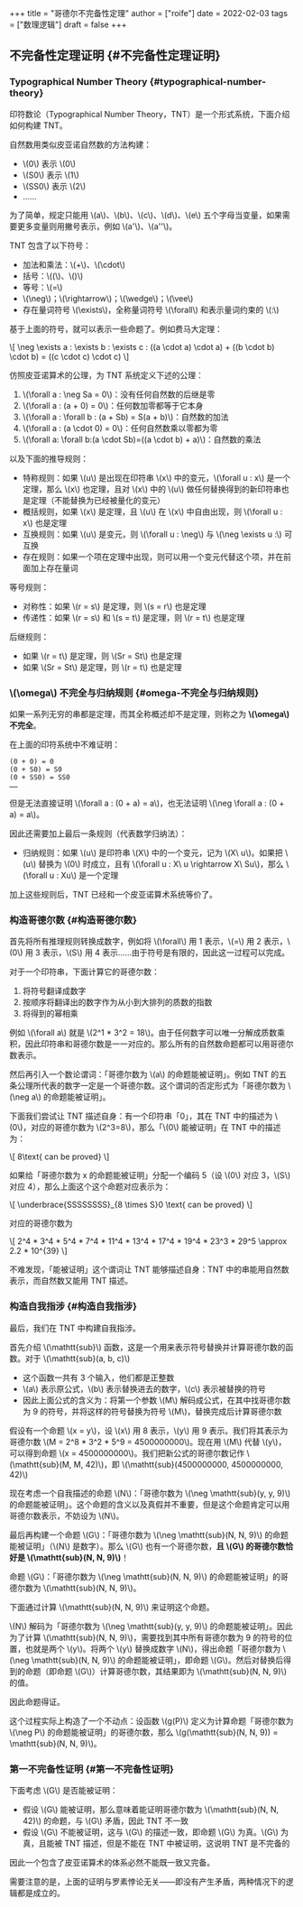 +++
title = "哥德尔不完备性定理"
author = ["roife"]
date = 2022-02-03
tags = ["数理逻辑"]
draft = false
+++

## 不完备性定理证明 {#不完备性定理证明}


### Typographical Number Theory {#typographical-number-theory}

印符数论（Typographical Number Theory，TNT）是一个形式系统，下面介绍如何构建 TNT。

自然数用类似皮亚诺自然数的方法构建：

-   \\(0\\) 表示 \\(0\\)
-   \\(S0\\) 表示 \\(1\\)
-   \\(SS0\\) 表示 \\(2\\)
-   ......

为了简单，规定只能用 \\(a\\)、\\(b\\)、\\(c\\)、\\(d\\)、\\(e\\) 五个字母当变量，如果需要更多变量则用撇号表示，例如 \\(a'\\)、\\(a''\\)。

TNT 包含了以下符号：

-   加法和乘法：\\(+\\)、\\(\cdot\\)
-   括号：\\((\\)、\\()\\)
-   等号：\\(=\\)
-   \\(\neg\\)；\\(\rightarrow\\)；\\(\wedge\\)；\\(\vee\\)
-   存在量词符号 \\(\exists\\)，全称量词符号 \\(\forall\\) 和表示量词约束的 \\(:\\)

基于上面的符号，就可以表示一些命题了。例如费马大定理：

\\[
\neg \exists a : \exists b : \exists c : ((a \cdot a) \cdot a) + ((b \cdot b) \cdot b) = ((c \cdot c) \cdot c)
\\]

仿照皮亚诺算术的公理，为 TNT 系统定义下述的公理：

1.  \\(\forall a : \neg Sa = 0\\)：没有任何自然数的后继是零
2.  \\(\forall a : (a + 0) = 0\\)：任何数加零都等于它本身
3.  \\(\forall a : \forall b : (a + Sb) = S(a + b)\\)：自然数的加法
4.  \\(\forall a : (a \cdot 0) = 0\\)：任何自然数乘以零都为零
5.  \\(\forall a: \forall b:(a \cdot Sb)=((a \cdot b) + a)\\)：自然数的乘法

以及下面的推导规则：

-   特称规则：如果 \\(u\\) 是出现在印符串 \\(x\\) 中的变元，\\(\forall u : x\\) 是一个定理，那么 \\(x\\) 也定理，且对 \\(x\\) 中的 \\(u\\) 做任何替换得到的新印符串也是定理（不能替换为已经被量化的变元）
-   概括规则，如果 \\(x\\) 是定理，且 \\(u\\) 在 \\(x\\) 中自由出现，则 \\(\forall u : x\\) 也是定理
-   互换规则：如果 \\(u\\) 是变元，则 \\(\forall u : \neg\\) 与 \\(\neg \exists u :\\) 可互换
-   存在规则：如果一个项在定理中出现，则可以用一个变元代替这个项，并在前面加上存在量词

等号规则：

-   对称性：如果 \\(r = s\\) 是定理，则 \\(s = r\\) 也是定理
-   传递性：如果 \\(r = s\\) 和 \\(s = t\\) 是定理，则 \\(r = t\\) 也是定理

后继规则：

-   如果 \\(r = t\\) 是定理，则 \\(Sr = St\\) 也是定理
-   如果 \\(Sr = St\\) 是定理，则 \\(r = t\\) 也是定理


### \\(\omega\\) 不完全与归纳规则 {#omega-不完全与归纳规则}

如果一系列无穷的串都是定理，而其全称概述却不是定理，则称之为 **\\(\omega\\) 不完全**。

在上面的印符系统中不难证明：

```text
(0 + 0) = 0
(0 + S0) = S0
(0 + SS0) = SS0
……
```

但是无法直接证明 \\(\forall a : (0 + a) = a\\)，也无法证明 \\(\neg \forall a : (0 + a) = a\\)。

因此还需要加上最后一条规则（代表数学归纳法）：

-   归纳规则：如果 \\(u\\) 是印符串 \\(X\\) 中的一个变元，记为 \\(X\ u\\)。如果把 \\(u\\) 替换为 \\(0\\) 时成立，且有 \\(\forall u : X\ u \rightarrow X\ Su\\)，那么 \\(\forall u : Xu\\) 是一个定理

加上这些规则后，TNT 已经和一个皮亚诺算术系统等价了。


### 构造哥德尔数 {#构造哥德尔数}

首先将所有推理规则转换成数字，例如将 \\(\forall\\) 用 1 表示，\\(=\\) 用 2 表示，\\(0\\) 用 3 表示，\\(S\\) 用 4 表示......由于符号是有限的，因此这一过程可以完成。

对于一个印符串，下面计算它的哥德尔数：

1.  将符号翻译成数字
2.  按顺序将翻译出的数字作为从小到大排列的质数的指数
3.  将得到的幂相乘

例如 \\(\forall a\\) 就是 \\(2^1 \* 3^2 = 18\\)。由于任何数字可以唯一分解成质数乘积，因此印符串和哥德尔数是一一对应的。那么所有的自然数命题都可以用哥德尔数表示。

然后再引入一个数论谓词：「哥德尔数为 \\(a\\) 的命题能被证明」。例如 TNT 的五条公理所代表的数字一定是一个哥德尔数。这个谓词的否定形式为「哥德尔数为 \\(\neg a\\) 的命题能被证明」。

下面我们尝试让 TNT 描述自身：有一个印符串「0」，其在 TNT 中的描述为 \\(0\\)，对应的哥德尔数为 \\(2^3=8\\)，那么「\\(0\\) 能被证明」在 TNT 中的描述为：

\\[
8\text{ can be proved}
\\]

如果给「哥德尔数为 x 的命题能被证明」分配一个编码 5（设 \\(0\\) 对应 3，\\(S\\) 对应 4），那么上面这个这个命题对应表示为：

\\[
\underbrace{SSSSSSSS}\_{8 \times S}0 \text{ can be proved}
\\]

对应的哥德尔数为

\\[
2^4 \* 3^4 \* 5^4 \* 7^4 \* 11^4 \* 13^4 \* 17^4 \* 19^4 \* 23^3 \* 29^5 \approx 2.2 \* 10^{39}
\\]

不难发现，「能被证明」这个谓词让 TNT 能够描述自身：TNT 中的串能用自然数表示，而自然数又能用 TNT 描述。


### 构造自我指涉 {#构造自我指涉}

最后，我们在 TNT 中构建自我指涉。

首先介绍 \\(\mathtt{sub}\\) 函数，这是一个用来表示符号替换并计算哥德尔数的函数。对于 \\(\mathtt{sub}(a, b, c)\\)

-   这个函数一共有 3 个输入，他们都是正整数
-   \\(a\\) 表示原公式，\\(b\\) 表示替换进去的数字，\\(c\\) 表示被替换的符号
-   因此上面公式的含义为：将第一个参数 \\(M\\) 解码成公式，在其中找哥德尔数为 9 的符号，并将这样的符号替换为符号 \\(M\\)，替换完成后计算哥德尔数

假设有一个命题 \\(x = y\\)，设 \\(x\\) 用 8 表示，\\(y\\) 用 9 表示。我们将其表示为哥德尔数 \\(M = 2^8 \* 3^2 \* 5^9 = 4500000000\\)。现在用 \\(M\\) 代替 \\(y\\)，可以得到命题 \\(x = 4500000000\\)。我们把新公式的哥德尔数记作 \\(\mathtt{sub}(M, M, 42)\\)，即 \\(\mathtt{sub}(4500000000, 4500000000, 42)\\)

现在考虑一个自我描述的命题 \\(N\\)：「哥德尔数为 \\(\neg \mathtt{sub}(y, y, 9)\\) 的命题能被证明」。这个命题的含义以及真假并不重要，但是这个命题肯定可以用哥德尔数表示，不妨设为 \\(N\\)。

最后再构建一个命题 \\(G\\)：「哥德尔数为 \\(\neg \mathtt{sub}(N, N, 9)\\) 的命题能被证明」（\\(N\\) 是数字）。那么 \\(G\\) 也有一个哥德尔数，**且 \\(G\\) 的哥德尔数恰好是 \\(\mathtt{sub}(N, N, 9)\\)**！

<div class="lemma">

命题 \\(G\\)：「哥德尔数为 \\(\neg \mathtt{sub}(N, N, 9)\\) 的命题能被证明」的哥德尔数为 \\(\mathtt{sub}(N, N, 9)\\)。

</div>

<div class="proof">

下面通过计算 \\(\mathtt{sub}(N, N, 9)\\) 来证明这个命题。

\\(N\\) 解码为「哥德尔数为 \\(\neg \mathtt{sub}(y, y, 9)\\) 的命题能被证明」。因此为了计算 \\(\mathtt{sub}(N, N, 9)\\)，需要找到其中所有哥德尔数为 9 的符号的位置，也就是两个 \\(y\\)。将两个 \\(y\\) 替换成数字 \\(N\\)，得出命题「哥德尔数为 \\(\neg \mathtt{sub}(N, N, 9)\\) 的命题能被证明」，即命题 \\(G\\)。然后对替换后得到的命题（即命题 \\(G\\)）计算哥德尔数，其结果即为 \\(\mathtt{sub}(N, N, 9)\\) 的值。

因此命题得证。

</div>

这个过程实际上构造了一个不动点：设函数 \\(g(P)\\) 定义为计算命题「哥德尔数为 \\(\neg P\\) 的命题能被证明」的哥德尔数，那么 \\(g(\mathtt{sub}(N, N, 9)) = \mathtt{sub}(N, N, 9)\\)。


### 第一不完备性证明 {#第一不完备性证明}

下面考虑 \\(G\\) 是否能被证明：

-   假设 \\(G\\) 能被证明，那么意味着能证明哥德尔数为 \\(\mathtt{sub}(N, N, 42)\\) 的命题，与 \\(G\\) 矛盾，因此 TNT 不一致
-   假设 \\(G\\) 不能被证明，这与 \\(G\\) 的描述一致，即命题 \\(G\\) 为真。\\(G\\) 为真，且能被 TNT 描述，但是不能在 TNT 中被证明，这说明 TNT 是不完备的

因此一个包含了皮亚诺算术的体系必然不能既一致又完备。

需要注意的是，上面的证明与罗素悖论无关——即没有产生矛盾，两种情况下的逻辑都是成立的。
